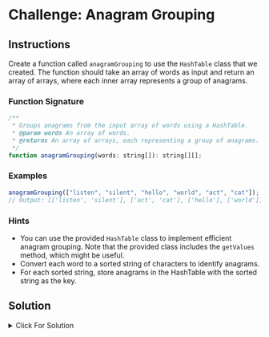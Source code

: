 # Challenge: Anagram Grouping

## Instructions

Create a function called `anagramGrouping` to use the `HashTable` class that we created. The function should take an array of words as input and return an array of arrays, where each inner array represents a group of anagrams.

### Function Signature

```js
/**
 * Groups anagrams from the input array of words using a HashTable.
 * @param words An array of words.
 * @returns An array of arrays, each representing a group of anagrams.
 */
function anagramGrouping(words: string[]): string[][];
```

### Examples

```js
anagramGrouping(["listen", "silent", "hello", "world", "act", "cat"]);
// Output: [['listen', 'silent'], ['act', 'cat'], ['hello'], ['world']]
```

### Hints

- You can use the provided `HashTable` class to implement efficient anagram grouping. Note that the provided class includes the `getValues` method, which might be useful.
- Convert each word to a sorted string of characters to identify anagrams.
- For each sorted string, store anagrams in the HashTable with the sorted string as the key.

## Solution

<details markdown="1">
  <summary>Click For Solution</summary>

```js
export function anagramGrouping(words: string[]): string[][] {
  const anagramGroups = new HashTable<string[]>();

  for (const word of words) {
    const sortedChars = word.split('').sort().join('');
    if (anagramGroups.get(sortedChars)) {
      anagramGroups.get(sortedChars)?.push(word);
    } else {
      anagramGroups.set(sortedChars, [word]);
    }
  }

  return anagramGroups.getValues();
}

```

### Explanation

This is very similar to the anagram grouping where we used maps.

- Replace the `Map` with a `HashTable` to efficiently group anagrams.
- Iterate through each word in the input array and create a sorted version of the word's characters.
- This sorted string is used as a key in the `HashTable`. If the key already exists in the `HashTable`, we append the current word to the list of anagrams. If the key does not exist, we create a new entry in the `HashTable` with the key and an array containing the current word.
- After iterating through all the words, use the `getValues` method of the `HashTable` to obtain an array of arrays, where each inner array represents a group of anagrams.
- Return the array of anagram groups.

</details>
